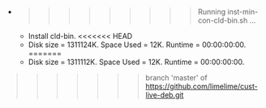 * >>>>>>>>> Running inst-min-con-cld-bin.sh ...
  * Install cld-bin.
<<<<<<< HEAD
  * Disk size = 1311124K. Space Used = 12K. Runtime = 00:00:00:00.
=======
  * Disk size = 1311112K. Space Used = 12K. Runtime = 00:00:00:00.
>>>>>>> branch 'master' of https://github.com/limelime/cust-live-deb.git
